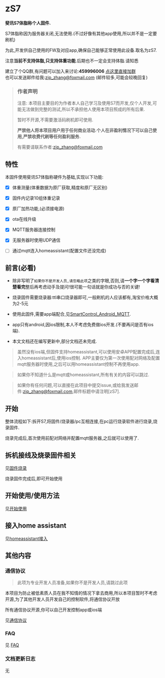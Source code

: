 # zS7
**斐讯S7体脂称个人固件.**

S7体脂称因为服务器关闭,无法使用.(不过好像有其他app使用,所以并不是一定要刷机)

为此,开发供自己使用的FW及对应app,确保自己能够正常使用此设备.取名为zS7.

注意**当前不支持体脂,只支持体重功能**.后期也不一定会支持体脂.请知悉



建立了个QQ群,有问题可以加入来讨论:**459996006**  [点这里直接加群](//shang.qq.com/wpa/qunwpa?idkey=9104eabd6131d856b527ad89636fc603eb745a5d047e8b45d183165c8e607e59)  
也可以发送邮件给我:zip_zhang@foxmail.com  (邮件较多,可能会较晚回复)



> ### 作者声明
>
> 注意: 本项目主要目的为作者本人自己学习及使用S7而开发,仅个人开发,可能无法做到完整的测试,所以不承担他人使用本项目照成的所有后果.
>
> 暂时不开源,不需要激活码刷机即可使用.
>
> **严禁他人将本项目用户用于任何商业活动.个人在非盈利情况下可以自己使用,严禁收费代刷等任何盈利服务.**
>
> 有需要请联系作者:zip_zhang@foxmail.com



## 特性

本固件使用斐讯S7体脂称硬件为基础,实现以下功能:

- [x] 体重测量(体重数据为原厂获取,精度和原厂无区别)

- [x] 固件内记录10组体重记录

- [x] 原厂加热功能,(必须接电源)

- [x] ota在线升级

- [x] MQTT服务器连接控制

- [x] 无服务器时使用UDP通信

- [ ] 通过mqtt连入homeassistant(配置文件还没完成)

  

  

## 前言(必看)

- 除非写明了`如果你不是开发人员,请忽略此项`之类的字眼,否则,请**一个字一个字看清楚看完**整后再考虑动手及提问!很可能一句话就是你成功与否的关键!

- 烧录固件需要烧录器:ttl串口烧录器即可,一般刷机的人应该都有,淘宝价格大概为2-5元

- 使用此固件,需要app端配合,见[SmartControl_Android_MQTT](https://github.com/a2633063/SmartControl_Android_MQTT).

- app只有android,因ios限制,本人不考虑免费做ios开发.(不要再问是否有ios端).

- 本文文档还在编写更新中,部分文档还未完成.

  

> 虽然没有ios端,但固件支持homeassistant,可以使用安卓APP配置完成后,连入homeassistant后,使用ios控制. APP主要仅为第一次使用配对网络及配置mqtt服务器时使用,之后可以用homeassistant控制不再使用app.

> 如果你不知道什么是mqtt或homeassistant,所有有关的内容可以跳过.

> 如果你有任何问题,可以直接在此项目中提交issue,或给我发送邮件:zip_zhang@foxmail.com,邮件标题中请注明[zS7].
>



## 开始

整体流程如下:拆开S7,将固件/烧录器/pc互相连接,在pc运行烧录软件进行烧录,烧录固件.

烧录完成后,首次使用前配对网络并配置mqtt服务器,之后就可以使用了.



## 拆机接线及烧录固件相关

见[固件烧录](https://github.com/a2633063/zS7/wiki/固件烧录)

烧录固件完成后,即可开始使用



## 开始使用/使用方法

见[开始使用](https://github.com/a2633063/zS7/wiki/开始使用)



## 接入home assistant

见[homeassistant接入](https://github.com/a2633063/zS7/wiki/homeassistant接入)



## 其他内容



### 通信协议

> 此项为专业开发人员准备,如果你不是开发人员,请跳过此项

本项目为防止被低素质人员在我不知情的情况下拿去商用,所以本项目暂时不考虑开源,为了其他开发人员开发自己的控制软件,将通信协议开放

所有通信协议开源,你可以自己开发控制app或ios端

见[通信协议](https://github.com/a2633063/zS7/wiki/通信协议)



### FAQ

见 [FAQ](https://github.com/a2633063/SmartControl_Android_MQTT/wiki/FAQ)



### 文档更新日志

无

